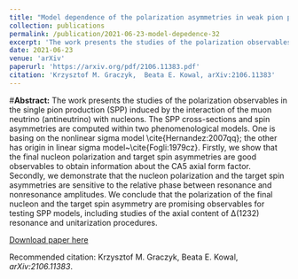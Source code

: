 ```yaml
---
title: "Model dependence of the polarization asymmetries in weak pion production off the nucleon"
collection: publications
permalink: /publication/2021-06-23-model-depedence-32
excerpt: 'The work presents the studies of the polarization observables in the single pion production (SPP) induced by the interaction of the muon neutrino (antineutrino) with nucleons. The SPP cross-sections and spin asymmetries are computed within two phenomenological models. One is basing on the nonlinear sigma model \cite{Hernandez:2007qq}; the other has origin in linear sigma model~\cite{Fogli:1979cz}. Firstly, we show that the final nucleon polarization and target spin asymmetries are good observables to obtain information about the CA5 axial form factor. Secondly, we demonstrate that the nucleon polarization and the target spin asymmetries are sensitive to the relative phase between resonance and nonresonance amplitudes. We conclude that the polarization of the final nucleon and the target spin asymmetry are promising observables for testing SPP models, including studies of the axial content of Δ(1232) resonance and unitarization procedures. '
date: 2021-06-23
venue: 'arXiv'
paperurl: 'https://arxiv.org/pdf/2106.11383.pdf'
citation: 'Krzysztof M. Graczyk,  Beata E. Kowal, arXiv:2106.11383'
---
```

#__Abstract:__ The work presents the studies of the polarization observables in the single pion production (SPP) induced by the interaction of the muon neutrino (antineutrino) with nucleons. The SPP cross-sections and spin asymmetries are computed within two phenomenological models. One is basing on the nonlinear sigma model \cite{Hernandez:2007qq}; the other has origin in linear sigma model~\cite{Fogli:1979cz}. Firstly, we show that the final nucleon polarization and target spin asymmetries are good observables to obtain information about the CA5 axial form factor. Secondly, we demonstrate that the nucleon polarization and the target spin asymmetries are sensitive to the relative phase between resonance and nonresonance amplitudes. We conclude that the polarization of the final nucleon and the target spin asymmetry are promising observables for testing SPP models, including studies of the axial content of Δ(1232) resonance and unitarization procedures. 

[Download paper here](https://arxiv.org/pdf/2106.11383)

Recommended citation: Krzysztof M. Graczyk, Beata E. Kowal, <i>arXiv:2106.11383</i>.
